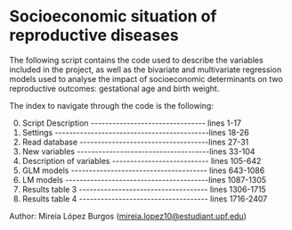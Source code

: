 # Socioeconomic situation of reproductive diseases  

The following script contains the code used to describe the variables included in the project, as well as the bivariate and multivariate regression models used to analyse the impact of socioeconomic determinants on two reproductive outcomes: gestational age and birth weight. 

The index to navigate through the code is the following: 

0. Script Description --------------------------------  lines 1-17
1. Settings -------------------------------------------lines 18-26
2. Read database ------------------------------------lines 27-31
3. New variables -------------------------------------lines 33-104
4. Description of variables ---------------------------  lines 105-642
5. GLM models --------------------------------------  lines 643-1086
6. LM models  ----------------------------------------lines 1087-1305
7. Results table 3 ------------------------------------ lines 1306-1715
8. Results table 4 ------------------------------------ lines 1716-2407

Author: Mireia López Burgos (mireia.lopez10@estudiant.upf.edu)
